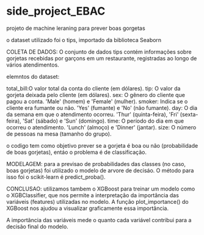 # side_project_EBAC
projeto de machine leraning para prever boas gorgetas

o dataset utilizado foi o tips, importado da biblioteca Seaborn

COLETA DE DADOS: 
O conjunto de dados tips contém informações sobre gorjetas recebidas por garçons em um restaurante, registradas ao longo de vários atendimentos. 

elemntos do dataset:

total_bill:O valor total da conta do cliente (em dólares).
tip: O valor da gorjeta deixada pelo cliente (em dólares).
sex: O gênero do cliente que pagou a conta. 'Male' (homem) e 'Female' (mulher).
smoker: Indica se o cliente era fumante ou não. 'Yes' (fumante) e 'No' (não fumante).
day: O dia da semana em que o atendimento ocorreu. 'Thur' (quinta-feira), 'Fri' (sexta-feira), 'Sat' (sábado) e 'Sun' (domingo).
time: O período do dia em que ocorreu o atendimento. 'Lunch' (almoço) e 'Dinner' (jantar).
size: O número de pessoas na mesa (tamanho do grupo).

o codigo tem como objetivo prever se a gorjeta é boa ou não (probabilidade de boas gorjetas), entáo o problema é de classificação.

MODELAGEM:
para a previsao de probabilidades das classes (no caso, boas gorjetas) foi utilizado o modelo de arvore de decisáo. O método para isso foi o scikit-learn é predict_proba().

CONCLUSAO:
utilizamos tambem o XGBoost para treinar um modelo como o XGBClassifier, que nos permite a interpretação da importância das variáveis (features) utilizadas no modelo. A função plot_importance() do XGBoost nos ajudou a visualizar graficamente essa importância.

A importância das variáveis mede o quanto cada variável contribui para a decisão final do modelo.

